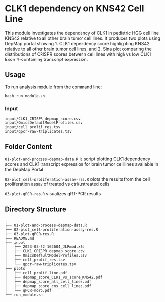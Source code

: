 # CLK1 dependency on KNS42 Cell Line
This module investigates the dependency of CLK1 in pediatric HGG cell line KNS42 relative to all other brain tumor cell lines. It produces two plots using DepMap portal showing 1. CLK1 dependency score highlighting KNS42 relative to all other brain tumor cell lines, and 2. Sina plot comparing the distributions of CRISPR scores betwenn cell lines with high vs low CLK1 Exon 4-containing transcript expression.

## Usage
To run analysis module from the command line:
```
bash run_module.sh
```

### Input
```
input/CLK1_CRISPR_depmap_score.csv
input/OmicsDefaultModelProfiles.csv
input/cell_prolif_res.tsv
input/qpcr-raw-triplicates.tsv
```

## Folder Content
```01-plot-and-process-depmap-data.R``` is script plotting CLK1 dependency scores and CLK1 transcript expression for brain tumor cell lines available in the DepMap Portal

```02-plot_cell-proliferation-assay-res.R``` plots the results from the cell proliferation assay of treated vs ctrl/untreated cells

```03-plot-qPCR-res.R``` visualizes qRT-PCR results

## Directory Structure
```
.
├── 01-plot-and-process-depmap-data.R
├── 02-plot_cell-proliferation-assay-res.R
├── 03-plot-qPCR-res.R
├── README.md
├── input
│   ├── 2023-03-22 162604_JLRmod.xls
│   ├── CLK1_CRISPR_depmap_score.csv
│   ├── OmicsDefaultModelProfiles.csv
│   ├── cell_prolif_res.tsv
│   └── qpcr-raw-triplicates.tsv
├── plots
│   ├── cell_prolif-line.pdf
│   ├── depmap_score_CLK1_vs_score_KNS42.pdf
│   ├── depmap_score_all_cell_lines.pdf
│   ├── depmap_score_cns_cell_lines.pdf
│   └── qPCR-morp.pdf
└── run_module.sh
```
